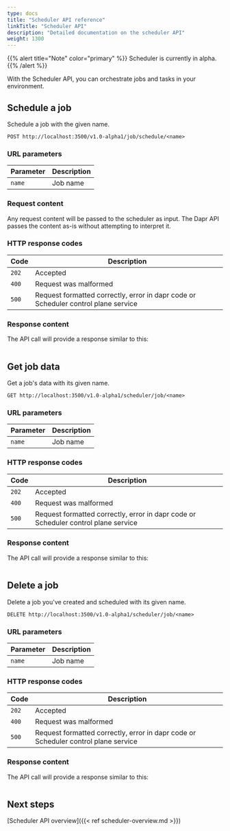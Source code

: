 ```yaml
---
type: docs
title: "Scheduler API reference"
linkTitle: "Scheduler API"
description: "Detailed documentation on the scheduler API"
weight: 1300
---
```


{{% alert title="Note" color="primary" %}}
Scheduler is currently in alpha.
{{% /alert %}}

With the Scheduler API, you can orchestrate jobs and tasks in your environment.

## Schedule a job

Schedule a job with the given name.

```
POST http://localhost:3500/v1.0-alpha1/job/schedule/<name>
```

### URL parameters

Parameter | Description
--------- | -----------
`name` | Job name

### Request content

Any request content will be passed to the scheduler as input. The Dapr API passes the content as-is without attempting to interpret it.

### HTTP response codes

Code | Description
---- | -----------
`202`  | Accepted
`400`  | Request was malformed
`500`  | Request formatted correctly, error in dapr code or Scheduler control plane service

### Response content

The API call will provide a response similar to this:

```json
```

## Get job data

Get a job's data with its given name.

```
GET http://localhost:3500/v1.0-alpha1/scheduler/job/<name>
```

### URL parameters

Parameter | Description
--------- | -----------
`name` | Job name

### HTTP response codes

Code | Description
---- | -----------
`202`  | Accepted
`400`  | Request was malformed
`500`  | Request formatted correctly, error in dapr code or Scheduler control plane service

### Response content

The API call will provide a response similar to this:

```json

```
## Delete a job

Delete a job you've created and scheduled with its given name.

```
DELETE http://localhost:3500/v1.0-alpha1/scheduler/job/<name>
```

### URL parameters

Parameter | Description
--------- | -----------
`name` | Job name

### HTTP response codes

Code | Description
---- | -----------
`202`  | Accepted
`400`  | Request was malformed
`500`  | Request formatted correctly, error in dapr code or Scheduler control plane service

### Response content

The API call will provide a response similar to this:

```json

```

## Next steps

[Scheduler API overview]({{< ref scheduler-overview.md >}})
